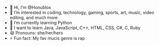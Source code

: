 - 👋 Hi, I’m @Honublox
- 👀 I’m interested in coding, technology, gaming, sports, art, music, video editing, and much more
- 🌱 I’m currently learning Python
- 🌱 I want to learn Java, JavaScript, C++, HTML, CSS, C#, C, Ruby
- 😄 Pronouns: she/her/hers
- ⚡ Fun fact: My fav mucis genre is rap
